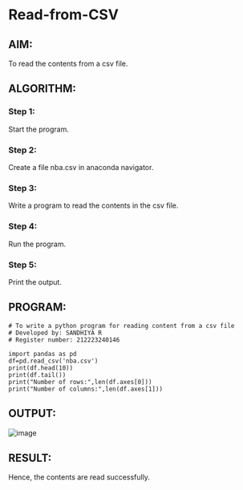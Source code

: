 # Read-from-CSV

## AIM:
To read the contents from a csv file.

## ALGORITHM:

### Step 1:
Start the program.

### Step 2:
Create a file nba.csv in anaconda navigator.

### Step 3:
Write a program to read the contents in the csv file.

### Step 4:
Run the program.

### Step 5:
Print the output.

## PROGRAM:
```
# To write a python program for reading content from a csv file
# Developed by: SANDHIYA R
# Register number: 212223240146

import pandas as pd
df=pd.read_csv('nba.csv')
print(df.head(10))
print(df.tail())
print("Number of rows:",len(df.axes[0]))
print("Number of columns:",len(df.axes[1]))
```

## OUTPUT:

![image](https://github.com/SandhiyaRajagopal/Read-from-CSV/assets/144870852/276f7fa3-386b-4872-8183-bc77ddffdaa4)

## RESULT:
Hence, the contents are read successfully.
